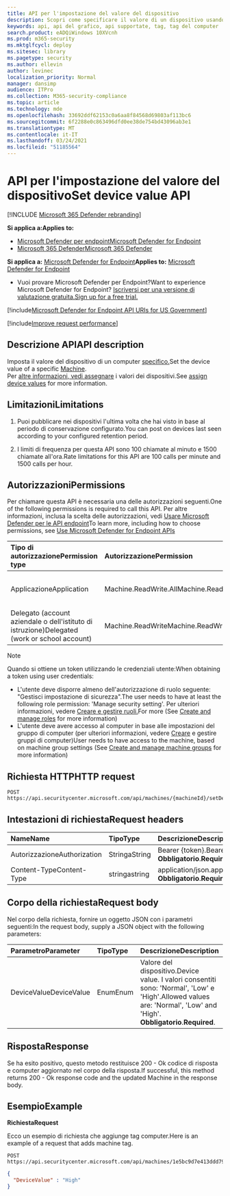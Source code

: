 ```yaml
---
title: API per l'impostazione del valore del dispositivo
description: Scopri come specificare il valore di un dispositivo usando un'API di Microsoft Defender per endpoint.
keywords: api, api del grafico, api supportate, tag, tag del computer
search.product: eADQiWindows 10XVcnh
ms.prod: m365-security
ms.mktglfcycl: deploy
ms.sitesec: library
ms.pagetype: security
ms.author: ellevin
author: levinec
localization_priority: Normal
manager: dansimp
audience: ITPro
ms.collection: M365-security-compliance
ms.topic: article
ms.technology: mde
ms.openlocfilehash: 33692ddf62153c0a6aa8f84568d69803af113bc6
ms.sourcegitcommit: 6f2288e0c863496dfd0ee38de754bd43096ab3e1
ms.translationtype: MT
ms.contentlocale: it-IT
ms.lasthandoff: 03/24/2021
ms.locfileid: "51185564"
---
```

# <a name="set-device-value-api"></a><span data-ttu-id="4bc79-104">API per l'impostazione del valore del dispositivo</span><span class="sxs-lookup"><span data-stu-id="4bc79-104">Set device value API</span></span>

[!INCLUDE [Microsoft 365 Defender rebranding](../../includes/microsoft-defender.md)]

<span data-ttu-id="4bc79-105">**Si applica a:**</span><span class="sxs-lookup"><span data-stu-id="4bc79-105">**Applies to:**</span></span>
- [<span data-ttu-id="4bc79-106">Microsoft Defender per endpoint</span><span class="sxs-lookup"><span data-stu-id="4bc79-106">Microsoft Defender for Endpoint</span></span>](https://go.microsoft.com/fwlink/p/?linkid=2154037)
- [<span data-ttu-id="4bc79-107">Microsoft 365 Defender</span><span class="sxs-lookup"><span data-stu-id="4bc79-107">Microsoft 365 Defender</span></span>](https://go.microsoft.com/fwlink/?linkid=2118804)

<span data-ttu-id="4bc79-108">**Si applica a:** [Microsoft Defender for Endpoint](https://go.microsoft.com/fwlink/?linkid=2154037)</span><span class="sxs-lookup"><span data-stu-id="4bc79-108">**Applies to:** [Microsoft Defender for Endpoint](https://go.microsoft.com/fwlink/?linkid=2154037)</span></span>

- <span data-ttu-id="4bc79-109">Vuoi provare Microsoft Defender per Endpoint?</span><span class="sxs-lookup"><span data-stu-id="4bc79-109">Want to experience Microsoft Defender for Endpoint?</span></span> [<span data-ttu-id="4bc79-110">Iscriversi per una versione di valutazione gratuita.</span><span class="sxs-lookup"><span data-stu-id="4bc79-110">Sign up for a free trial.</span></span>](https://www.microsoft.com/microsoft-365/windows/microsoft-defender-atp?ocid=docs-wdatp-exposedapis-abovefoldlink) 

[!include[Microsoft Defender for Endpoint API URIs for US Government](../../includes/microsoft-defender-api-usgov.md)]

[!include[Improve request performance](../../includes/improve-request-performance.md)]


## <a name="api-description"></a><span data-ttu-id="4bc79-111">Descrizione API</span><span class="sxs-lookup"><span data-stu-id="4bc79-111">API description</span></span>

<span data-ttu-id="4bc79-112">Imposta il valore del dispositivo di un computer [specifico.](machine.md)</span><span class="sxs-lookup"><span data-stu-id="4bc79-112">Set the device value of a specific [Machine](machine.md).</span></span><br>
<span data-ttu-id="4bc79-113">Per [altre informazioni, vedi assegnare](tvm-assign-device-value.md) i valori dei dispositivi.</span><span class="sxs-lookup"><span data-stu-id="4bc79-113">See [assign device values](tvm-assign-device-value.md) for more information.</span></span>

## <a name="limitations"></a><span data-ttu-id="4bc79-114">Limitazioni</span><span class="sxs-lookup"><span data-stu-id="4bc79-114">Limitations</span></span>

1. <span data-ttu-id="4bc79-115">Puoi pubblicare nei dispositivi l'ultima volta che hai visto in base al periodo di conservazione configurato.</span><span class="sxs-lookup"><span data-stu-id="4bc79-115">You can post on devices last seen according to your configured retention period.</span></span>

2. <span data-ttu-id="4bc79-116">I limiti di frequenza per questa API sono 100 chiamate al minuto e 1500 chiamate all'ora.</span><span class="sxs-lookup"><span data-stu-id="4bc79-116">Rate limitations for this API are 100 calls per minute and 1500 calls per hour.</span></span>


## <a name="permissions"></a><span data-ttu-id="4bc79-117">Autorizzazioni</span><span class="sxs-lookup"><span data-stu-id="4bc79-117">Permissions</span></span>

<span data-ttu-id="4bc79-118">Per chiamare questa API è necessaria una delle autorizzazioni seguenti.</span><span class="sxs-lookup"><span data-stu-id="4bc79-118">One of the following permissions is required to call this API.</span></span> <span data-ttu-id="4bc79-119">Per altre informazioni, inclusa la scelta delle autorizzazioni, vedi [Usare Microsoft Defender per le API endpoint](apis-intro.md)</span><span class="sxs-lookup"><span data-stu-id="4bc79-119">To learn more, including how to choose permissions, see [Use Microsoft Defender for Endpoint APIs](apis-intro.md)</span></span>

<span data-ttu-id="4bc79-120">Tipo di autorizzazione</span><span class="sxs-lookup"><span data-stu-id="4bc79-120">Permission type</span></span> |    <span data-ttu-id="4bc79-121">Autorizzazione</span><span class="sxs-lookup"><span data-stu-id="4bc79-121">Permission</span></span>    |    <span data-ttu-id="4bc79-122">Nome visualizzato autorizzazione</span><span class="sxs-lookup"><span data-stu-id="4bc79-122">Permission display name</span></span>
:---|:---|:---
<span data-ttu-id="4bc79-123">Applicazione</span><span class="sxs-lookup"><span data-stu-id="4bc79-123">Application</span></span> |    <span data-ttu-id="4bc79-124">Machine.ReadWrite.All</span><span class="sxs-lookup"><span data-stu-id="4bc79-124">Machine.ReadWrite.All</span></span> |    <span data-ttu-id="4bc79-125">"Leggere e scrivere tutte le informazioni sul computer"</span><span class="sxs-lookup"><span data-stu-id="4bc79-125">'Read and write all machine information'</span></span>
<span data-ttu-id="4bc79-126">Delegato (account aziendale o dell'istituto di istruzione)</span><span class="sxs-lookup"><span data-stu-id="4bc79-126">Delegated (work or school account)</span></span> | <span data-ttu-id="4bc79-127">Machine.ReadWrite</span><span class="sxs-lookup"><span data-stu-id="4bc79-127">Machine.ReadWrite</span></span> | <span data-ttu-id="4bc79-128">"Leggere e scrivere informazioni sul computer"</span><span class="sxs-lookup"><span data-stu-id="4bc79-128">'Read and write machine information'</span></span>

>[!Note]
> <span data-ttu-id="4bc79-129">Quando si ottiene un token utilizzando le credenziali utente:</span><span class="sxs-lookup"><span data-stu-id="4bc79-129">When obtaining a token using user credentials:</span></span>
>
>- <span data-ttu-id="4bc79-130">L'utente deve disporre almeno dell'autorizzazione di ruolo seguente: "Gestisci impostazione di sicurezza".</span><span class="sxs-lookup"><span data-stu-id="4bc79-130">The user needs to have at least the following role permission: 'Manage security setting'.</span></span> <span data-ttu-id="4bc79-131">Per ulteriori informazioni, vedere [Creare e gestire ruoli.](user-roles.md)</span><span class="sxs-lookup"><span data-stu-id="4bc79-131">For more  (See [Create and manage roles](user-roles.md) for more information)</span></span>
>- <span data-ttu-id="4bc79-132">L'utente deve avere accesso al computer in base alle impostazioni del gruppo di computer (per ulteriori informazioni, vedere [Creare](machine-groups.md) e gestire gruppi di computer)</span><span class="sxs-lookup"><span data-stu-id="4bc79-132">User needs to have access to the machine, based on machine group settings (See [Create and manage machine groups](machine-groups.md) for more information)</span></span>

## <a name="http-request"></a><span data-ttu-id="4bc79-133">Richiesta HTTP</span><span class="sxs-lookup"><span data-stu-id="4bc79-133">HTTP request</span></span>

```http
POST https://api.securitycenter.microsoft.com/api/machines/{machineId}/setDeviceValue
```

## <a name="request-headers"></a><span data-ttu-id="4bc79-134">Intestazioni di richiesta</span><span class="sxs-lookup"><span data-stu-id="4bc79-134">Request headers</span></span>

<span data-ttu-id="4bc79-135">Name</span><span class="sxs-lookup"><span data-stu-id="4bc79-135">Name</span></span> | <span data-ttu-id="4bc79-136">Tipo</span><span class="sxs-lookup"><span data-stu-id="4bc79-136">Type</span></span> | <span data-ttu-id="4bc79-137">Descrizione</span><span class="sxs-lookup"><span data-stu-id="4bc79-137">Description</span></span>
:---|:---|:---
<span data-ttu-id="4bc79-138">Autorizzazione</span><span class="sxs-lookup"><span data-stu-id="4bc79-138">Authorization</span></span> | <span data-ttu-id="4bc79-139">Stringa</span><span class="sxs-lookup"><span data-stu-id="4bc79-139">String</span></span> | <span data-ttu-id="4bc79-140">Bearer {token}.</span><span class="sxs-lookup"><span data-stu-id="4bc79-140">Bearer {token}.</span></span> <span data-ttu-id="4bc79-141">**Obbligatorio**.</span><span class="sxs-lookup"><span data-stu-id="4bc79-141">**Required**.</span></span>
<span data-ttu-id="4bc79-142">Content-Type</span><span class="sxs-lookup"><span data-stu-id="4bc79-142">Content-Type</span></span> | <span data-ttu-id="4bc79-143">stringa</span><span class="sxs-lookup"><span data-stu-id="4bc79-143">string</span></span> | <span data-ttu-id="4bc79-144">application/json.</span><span class="sxs-lookup"><span data-stu-id="4bc79-144">application/json.</span></span> <span data-ttu-id="4bc79-145">**Obbligatorio**.</span><span class="sxs-lookup"><span data-stu-id="4bc79-145">**Required**.</span></span>

## <a name="request-body"></a><span data-ttu-id="4bc79-146">Corpo della richiesta</span><span class="sxs-lookup"><span data-stu-id="4bc79-146">Request body</span></span>

<span data-ttu-id="4bc79-147">Nel corpo della richiesta, fornire un oggetto JSON con i parametri seguenti:</span><span class="sxs-lookup"><span data-stu-id="4bc79-147">In the request body, supply a JSON object with the following parameters:</span></span>

<span data-ttu-id="4bc79-148">Parametro</span><span class="sxs-lookup"><span data-stu-id="4bc79-148">Parameter</span></span> |    <span data-ttu-id="4bc79-149">Tipo</span><span class="sxs-lookup"><span data-stu-id="4bc79-149">Type</span></span>    | <span data-ttu-id="4bc79-150">Descrizione</span><span class="sxs-lookup"><span data-stu-id="4bc79-150">Description</span></span>
:---|:---|:---
<span data-ttu-id="4bc79-151">DeviceValue</span><span class="sxs-lookup"><span data-stu-id="4bc79-151">DeviceValue</span></span> |    <span data-ttu-id="4bc79-152">Enum</span><span class="sxs-lookup"><span data-stu-id="4bc79-152">Enum</span></span> |    <span data-ttu-id="4bc79-153">Valore del dispositivo.</span><span class="sxs-lookup"><span data-stu-id="4bc79-153">Device value.</span></span> <span data-ttu-id="4bc79-154">I valori consentiti sono: 'Normal', 'Low' e 'High'.</span><span class="sxs-lookup"><span data-stu-id="4bc79-154">Allowed values are: 'Normal', 'Low' and 'High'.</span></span> <span data-ttu-id="4bc79-155">**Obbligatorio**.</span><span class="sxs-lookup"><span data-stu-id="4bc79-155">**Required**.</span></span>

## <a name="response"></a><span data-ttu-id="4bc79-156">Risposta</span><span class="sxs-lookup"><span data-stu-id="4bc79-156">Response</span></span>

<span data-ttu-id="4bc79-157">Se ha esito positivo, questo metodo restituisce 200 - Ok codice di risposta e computer aggiornato nel corpo della risposta.</span><span class="sxs-lookup"><span data-stu-id="4bc79-157">If successful, this method returns 200 - Ok response code and the updated Machine in the response body.</span></span>

## <a name="example"></a><span data-ttu-id="4bc79-158">Esempio</span><span class="sxs-lookup"><span data-stu-id="4bc79-158">Example</span></span>

<span data-ttu-id="4bc79-159">**Richiesta**</span><span class="sxs-lookup"><span data-stu-id="4bc79-159">**Request**</span></span>

<span data-ttu-id="4bc79-160">Ecco un esempio di richiesta che aggiunge tag computer.</span><span class="sxs-lookup"><span data-stu-id="4bc79-160">Here is an example of a request that adds machine tag.</span></span>

```http
POST https://api.securitycenter.microsoft.com/api/machines/1e5bc9d7e413ddd7902c2932e418702b84d0cc07/setDeviceValue
```

```json
{
  "DeviceValue" : "High"
}
```
